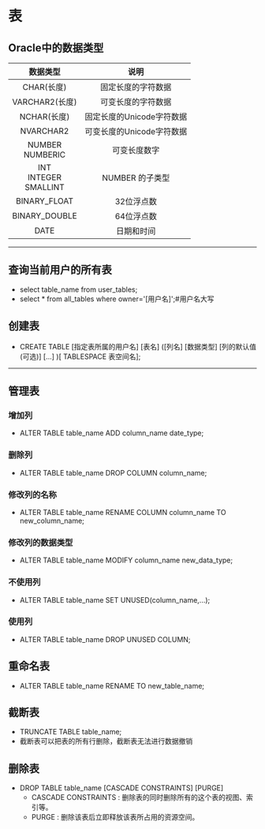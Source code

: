 <!--
 * @Author: Outsider
 * @Date: 2021-10-08 19:56:42
 * @LastEditors: Outsider
 * @LastEditTime: 2021-11-07 14:15:39
 * @Description: In User Settings Edit
 * @FilePath: \Notes\Oracle\Table.md
-->
# 表

## Oracle中的数据类型
|数据类型|说明|
|:--:|:--:|
|CHAR(长度)|固定长度的字符数据|
|VARCHAR2(长度)|可变长度的字符数据|
|NCHAR(长度)|固定长度的Unicode字符数据|
|NVARCHAR2|可变长度的Unicode字符数据|
|NUMBER<br>NUMBERIC|可变长度数字|
|INT<br>INTEGER<br>SMALLINT|NUMBER 的子类型|
|BINARY_FLOAT|32位浮点数|
|BINARY_DOUBLE|64位浮点数|
|DATE|日期和时间|

---
## 查询当前用户的所有表
- select table_name from user_tables;
- select * from all_tables where owner='[用户名]';#用户名大写
## 创建表
- CREATE TABLE [指定表所属的用户名] [表名] 
  ([列名] [数据类型] [列的默认值(可选)]
  [...]
  )[ TABLESPACE 表空间名];

---
## 管理表
### 增加列
- ALTER TABLE table_name ADD column_name date_type;
### 删除列
- ALTER TABLE table_name DROP COLUMN column_name;
### 修改列的名称
- ALTER TABLE table_name RENAME COLUMN column_name TO new_column_name;
### 修改列的数据类型
- ALTER TABLE table_name MODIFY column_name new_data_type;

### 不使用列
- ALTER TABLE table_name SET UNUSED(column_name,...);
### 使用列
- ALTER TABLE table_name DROP UNUSED COLUMN;

## 重命名表
- ALTER TABLE table_name RENAME TO new_table_name;

## 截断表
- TRUNCATE TABLE table_name;
- 截断表可以把表的所有行删除，截断表无法进行数据撤销
  
## 删除表
- DROP TABLE table_name [CASCADE CONSTRAINTS] [PURGE]
  - CASCADE CONSTRAINTS : 删除表的同时删除所有的这个表的视图、索引等。
  - PURGE : 删除该表后立即释放该表所占用的资源空间。

